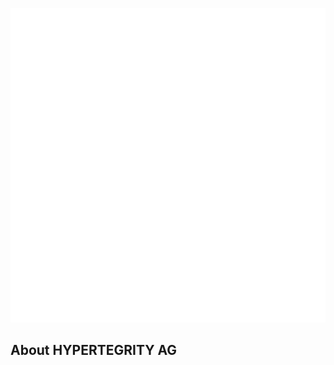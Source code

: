 ![HYPERTEGRITY_Logo](https://github.com/HYPERTEGRITY-AG/.github/blob/main/images/HYPERTEGRITY_Logo_Web_Negativ-1024x1021.png) 

## About HYPERTEGRITY AG
